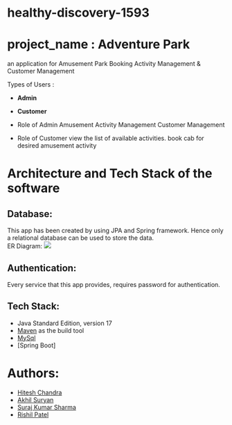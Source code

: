 # healthy-discovery-1593

# project_name : **Adventure Park**

an application for Amusement Park Booking Activity Management & Customer Management

Types of Users :
* **Admin**
* **Customer**

* Role of Admin
Amusement Activity Management
Customer Management

* Role of Customer
view the list of available activities.
book cab for desired amusement activity


# Architecture and Tech Stack of the software

## Database:
This app has been created by using JPA and Spring framework. Hence only a relational database can be used to store the data.
<br>
ER Diagram:
<img src="https://imgur.com/umsgyCf.jpg" />


## Authentication:
Every service that this app provides, requires password for authentication.

## Tech Stack:
* Java Standard Edition, version 17
* [Maven](https://maven.apache.org/) as the build tool
* [MySql](https://jakarta.ee/specifications/persistence/3.0/)
* [Spring Boot]

# Authors:
* [Hitesh Chandra](https://github.com/HiteshChandra001)
* [Akhil Suryan](https://github.com/akhil368)
* [Suraj Kumar Sharma](https://github.com/geniusuraj)
* [Rishil Patel](https://github.com/rishilpatel157)
